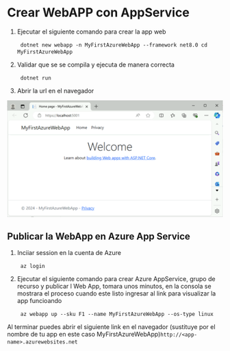 # Crear WebAPP con AppService

1. Ejecutar el siguiente comando para crear la app web

        dotnet new webapp -n MyFirstAzureWebApp --framework net8.0 cd MyFirstAzureWebApp
2. Validar que se se compila y ejecuta de manera correcta

        dotnet run 
3. Abrir la url en el navegador

![alt text](image.png)


## Publicar la WebApp en Azure App Service

1. Inciiar session en la cuenta de Azure

        az login
    
2. Ejecutar el siguiente comando para crear Azure AppService, grupo de recurso y publicar l Web App, tomara unos minutos, en la consola se mostrara el proceso cuando este listo ingresar al link para visualizar la app funcioando 

        az webapp up --sku F1 --name MyFirstAzureWebApp --os-type linux

Al terminar puedes abrir el siguiente link en el navegador (sustituye <app-name> por el nombre de tu app en este caso MyFirstAzureWebApp)`http://<app-name>.azurewebsites.net`


